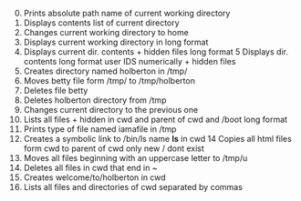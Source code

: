 0.  Prints absolute path name of current working directory
1.  Displays contents list of current directory
2.  Changes current working directory to home
3.  Displays current working directory in long format
4.  Displays current dir. contents + hidden files long format
5   Displays dir. contents long format user IDS numerically + hidden files
6.  Creates directory named holberton in /tmp/
7.  Moves betty file form /tmp/ to /tmp/holberton
8.  Deletes file betty
9.  Deletes holberton directory from /tmp
10. Changes current directory to the previous one
11. Lists all files + hidden in cwd and parent of cwd and /boot long format
12. Prints type of file named iamafile in /tmp
13. Creates a symbolic link to /bin/ls name __ls__ in cwd
14  Copies all html files form cwd to parent of cwd only new / dont exist
15. Moves all files beginning with an uppercase letter to /tmp/u
16. Deletes all files in cwd that  end in ~
17. Creates welcome/to/holberton in cwd
18. Lists all files and directories of cwd separated by commas